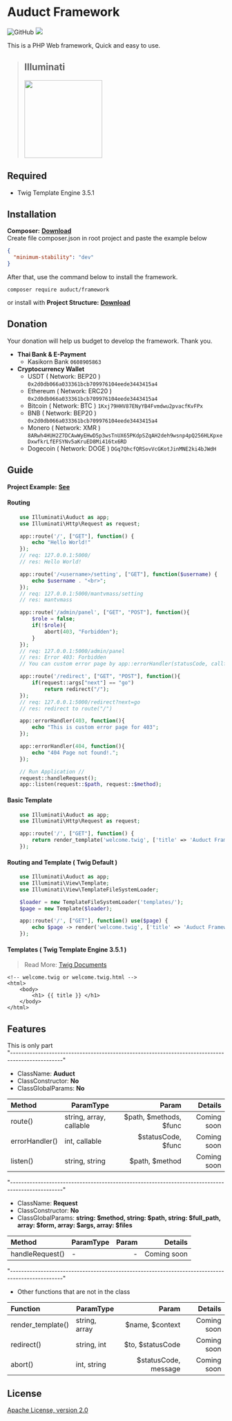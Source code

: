 # Auduct Framework
![GitHub](https://img.shields.io/github/license/mantvmass/auduct-framework)
<img src="https://img.shields.io/badge/PHP-7.4.30-blue">


This is a PHP Web framework, Quick and easy to use.

> <h2>Illuminati</h2><img src="https://upload.wikimedia.org/wikipedia/commons/thumb/a/a9/Illuminati_triangle_eye.png/576px-Illuminati_triangle_eye.png" width="180" >

## Required
- Twig Template Engine 3.5.1

## Installation
**Composer:** [**Download**](https://getcomposer.org/download/)  
Create file composer.json in root project and paste the example below
```json
{
  "minimum-stability": "dev"
}
```
After that, use the command below to install the framework.
```shell
composer require auduct/framework
```
or install with **Project Structure:** [**Download**](https://github.com/mantvmass/auduct/archive/refs/heads/main.zip) 

## Donation
Your donation will help us budget to develop the framework. Thank you.
- **Thai Bank & E-Payment**
  - Kasikorn Bank ```0608905863```
- **Cryptocurrency Wallet**
  - USDT ( Network: BEP20 ) ```0x2d0db066a033361bcb709976104eede3443415a4```
  - Ethereum ( Network: ERC20 ) ```0x2d0db066a033361bcb709976104eede3443415a4```
  - Bitcoin ( Network: BTC ) ```1Kxj79HHV87ENyYB4Fvmdwu2pvacfKvFPx```
  - BNB ( Network: BEP20 ) ```0x2d0db066a033361bcb709976104eede3443415a4```
  - Monero ( Network: XMR ) ```8ARwh4HUH2Z7DCAwWyEHwD5p3wsTnUX65PKdpSZqAH2deh9wsnp4pQ256HLKpxeDxwfkrLfEFSYNv5aKruED8Mi416tx6RD```
  - Dogecoin ( Network: DOGE ) ```DGq7QhcfQRSovVcGKotJinMNE2ki4bJWdH```
  
## Guide 
 
**Project Example:** [**See**](https://github.com/mantvmass/auduct)

#### Routing
```php
    use Illuminati\Auduct as app;
    use Illuminati\Http\Request as request;

    app::route('/', ["GET"], function() {
        echo "Hello World!"
    });
    // req: 127.0.0.1:5000/
    // res: Hello World!

    app::route('/<username>/setting', ["GET"], function($username) {
        echo $username . "<br>";
    });
    // req: 127.0.0.1:5000/mantvmass/setting
    // res: mantvmass

    app::route('/admin/panel', ["GET", "POST"], function(){
        $role = false;
        if(!$role){
            abort(403, "Forbidden");
        }
    });
    // req: 127.0.0.1:5000/admin/panel
    // res: Error 403: Forbidden
    // You can custom error page by app::errorHandler(statusCode, callfunction)

	app::route('/redirect', ["GET", "POST"], function(){
        if(request::args["next"] == "go")
            return redirect("/");
    });
    // req: 127.0.0.1:5000/redirect?next=go
    // res: redirect to route("/")

    app::errorHandler(403, function(){
        echo "This is custom error page for 403"; 
    });

    app::errorHandler(404, function(){
        echo "404 Page not found!."; 
    });

    // Run Application //
    request::handleRequest();
    app::listen(request::$path, request::$method);
```

#### Basic Template
```php
    use Illuminati\Auduct as app;
    use Illuminati\Http\Request as request;

    app::route('/', ["GET"], function() {
        return render_template('welcome.twig', ['title' => 'Auduct Framework']);
    });
```

#### Routing and Template ( Twig Default )
```php
    use Illuminati\Auduct as app;
    use Illuminati\View\Template;
    use Illuminati\View\TemplateFileSystemLoader;

    $loader = new TemplateFileSystemLoader('templates/');
    $page = new Template($loader);

    app::route('/', ["GET"], function() use($page) {
        echo $page -> render('welcome.twig', ['title' => 'Auduct Framework']);
    });
```

#### Templates (  Twig Template Engine 3.5.1 )
> Read More: [Twig Documents](https://twig.symfony.com/doc/3.x/)
```twig
<!-- welcome.twig or welcome.twig.html -->
<html>
    <body>
        <h1> {{ title }} </h1>
    </body>
</html>
```

## Features
This is only part  
"-------------------------------------------------------------------------------------------------"
- ClassName: **Auduct**
- ClassConstructor: **No**
- ClassGlobalParams: **No**

|      Method         |           ParamType         |           Param              |  Details     |
|     :--------       |           --------          |         ---------:           |  ---------:  |
|      route()        |   string, array, callable   |   $path, $methods, $func     |  Coming soon |
|   errorHandler()    |        int, callable        |     $statusCode, $func       |  Coming soon |
|      listen()       |        string, string       |        $path, $method        |  Coming soon |

"-------------------------------------------------------------------------------------------------"
- ClassName: **Request**
- ClassConstructor: **No**
- ClassGlobalParams: **string: $method, string: $path, string: $full_path, array: $form, array: $args, array: $files**

|      Method         |           ParamType         |           Param              |  Details     |
|     :--------       |           --------          |         ---------:           |  ---------:  |
|   handleRequest()   |               -             |              -               |  Coming soon |

"-------------------------------------------------------------------------------------------------"

- Other functions that are not in the class

|      Function       |           ParamType         |           Param              |  Details     |
|     :--------       |           --------          |         ---------:           |  ---------:  |
|  render_template()  |         string, array       |       $name, $context        |  Coming soon |
|     redirect()      |          string, int        |      $to, $statusCode        |  Coming soon |
|      abort()        |          int, string        |    $statusCode, message      |  Coming soon |


## License
[Apache License, version 2.0](https://github.com/mantvmass/Auduct/blob/main/LICENSE.md)
